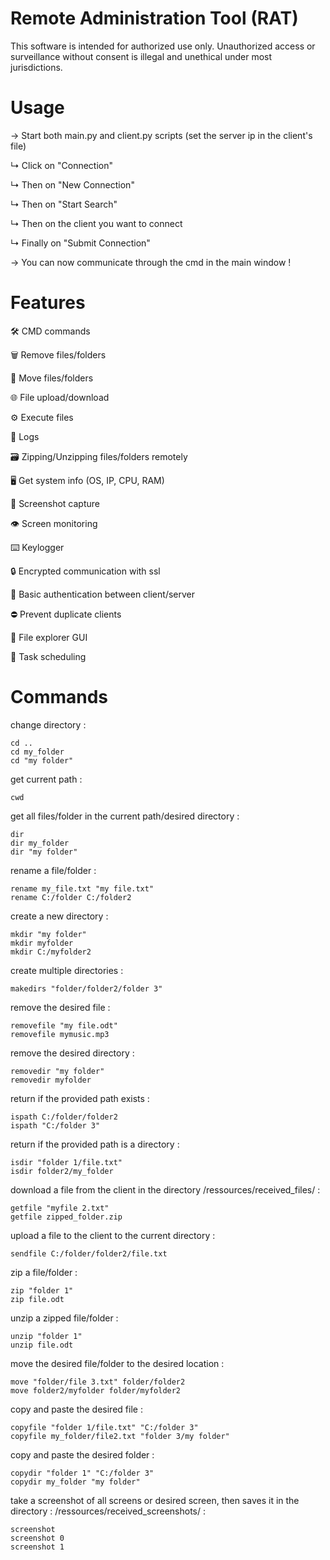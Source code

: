 # Remote Administration Tool (RAT)

This software is intended for authorized use only. Unauthorized access or surveillance without consent is illegal and unethical under most jurisdictions.

# Usage


→ Start both main.py and client.py scripts (set the server ip in the client's file)

↳ Click on "Connection"

↳ Then on "New Connection"

↳ Then on "Start Search"

↳ Then on the client you want to connect

↳ Finally on "Submit Connection"

→ You can now communicate through the cmd in the main window !


# Features

🛠️ CMD commands

🗑️ Remove files/folders

📂 Move files/folders

🌐 File upload/download

⚙️ Execute files

🧾 Logs

🗃️ Zipping/Unzipping files/folders remotely

🖥️ Get system info (OS, IP, CPU, RAM)

📸 Screenshot capture

👁️ Screen monitoring

⌨️ Keylogger

🔒 Encrypted communication with ssl

🧬 Basic authentication between client/server

⛔ Prevent duplicate clients

📁 File explorer GUI

📅 Task scheduling


# Commands

change directory : 

    cd ..
    cd my_folder
    cd "my folder"

get current path :

    cwd

get all files/folder in the current path/desired directory :

    dir
    dir my_folder
    dir "my folder"

rename a file/folder :

    rename my_file.txt "my file.txt"
    rename C:/folder C:/folder2

create a new directory :

    mkdir "my folder"
    mkdir myfolder
    mkdir C:/myfolder2

create multiple directories :

    makedirs "folder/folder2/folder 3"

remove the desired file :

    removefile "my file.odt"
    removefile mymusic.mp3

remove the desired directory :

    removedir "my folder"
    removedir myfolder

return if the provided path exists : 

    ispath C:/folder/folder2
    ispath "C:/folder 3"

return if the provided path is a directory : 

    isdir "folder 1/file.txt"
    isdir folder2/my_folder

download a file from the client in the directory /ressources/received_files/ : 

    getfile "myfile 2.txt"
    getfile zipped_folder.zip

upload a file to the client to the current directory : 

    sendfile C:/folder/folder2/file.txt

zip a file/folder :

    zip "folder 1"
    zip file.odt

unzip a zipped file/folder :

    unzip "folder 1"
    unzip file.odt

move the desired file/folder to the desired location : 

    move "folder/file 3.txt" folder/folder2
    move folder2/myfolder folder/myfolder2

copy and paste the desired file :

    copyfile "folder 1/file.txt" "C:/folder 3"
    copyfile my_folder/file2.txt "folder 3/my folder"

copy and paste the desired folder :

    copydir "folder 1" "C:/folder 3"
    copydir my_folder "my folder"

take a screenshot of all screens or desired screen, then saves it in the directory : /ressources/received_screenshots/ :

    screenshot
    screenshot 0
    screenshot 1


  
